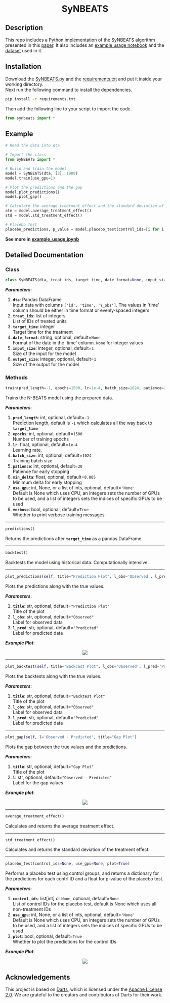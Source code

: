 <h1 align="center">SyNBEATS</h1>

## Description
This repo includes a [Python implementation](./SyNBEATS.py) of the SyNBEATS algorithm presented in this [paper](https://arxiv.org/abs/2208.03489). It also includes an [example usage notebook](./example_usage) and the [dataset](./smoking_data) used in it. 

## Installation
Download the [SyNBEATS.py](./SyNBEATS.py) and the [requirements.txt](./requirements.txt) and put it inside your working directory. \
Next run the following command to install the dependencies.
```bash
pip install -r requirements.txt
```
Then add the following line to your script to import the code. 
```python
from synbeats import *
```


## Example

```python
# Read the data into dta

# Import the class
from SyNBEATS import *

# Build and train the model
model = SyNBEATS(dta, [3], 1989)
model.train(use_gpu=1)

# Plot the predictions and the gap
model.plot_predictions()
model.plot_gap()

# Calculate the average treatment effect and the standard deviation of the treatment effects
ate = model.average_treatment_effect()
std = model.std_treatment_effect()

# Placebo Test
placebo_predictions, p_value = model.placebo_test(control_ids=[i for i in range(4,15)], use_gpu=1)
```
**See more in [example_usage.ipynb](./example_usage.ipynb)**

## Detailed Documentation

### Class
```python
class SyNBEATS(dta, treat_ids, target_time, date_format=None, input_size=1, output_size=1)
```
**_Parameters_**:
1. **`dta`**: Pandas DataFrame\
Input data with columns `['id', 'time', 'Y_obs']`. The values in 'time' column should be either in time format or evenly-spaced integers
2. **`treat_ids`**: list of integers\
List of IDs of treated units
3. **`target_time`**: integer\
Target time for the treatment
4. **`date_format`**: string, optional, default=`None`\
Format of the date in the 'time' column. `None` for integer values
5. **`input_size`**: integer, optional, default=`1`\
Size of the input for the model
6. **`output_size`**: integer, optional, default=`1`\
Size of the output for the model

### Methods
```python
train(pred_length=-1, epochs=1500, lr=1e-4, batch_size=1024, patience=20, min_delta=0.005, use_gpu=None, verbose=True)
```
Trains the N-BEATS model using the prepared data.

**_Parameters_**:
1. **`pred_length`**: int, optional,  default=`-1`\
Prediction length, default is `-1` which calculates all the way back to **`target_time`**
2. **`epochs`**: int, optional, default=`1500`\
Number of training epochs
3. **`lr`**: float, optional, default=`1e-4`\
Learning rate,
4. **`batch_size`**: int, optional, default=`1024`\
Training batch size
5. **`patience`**: int, optional, default=`20`\
Patience for early stopping
6. **`min_delta`**: float, optional, default=`0.005`\
Minimum delta for early stopping
7. **`use_gpu`**: int, None, or a list of ints, optional, default=`'None'`\
Default is None which uses CPU, an integers sets the number of GPUs to be used, and a list of integers sets the indices of specific GPUs to be used
8. **`verbose`**: bool, optional, default=`True`\
Whether to print verbose training messages

---

```python
predictions()
```
Returns the predictions after **`target_time`** as a pandas DataFrame.

---

```python
backtest()
```
Backtests the model using historical data. Computationally intensive.

---

```python
plot_predictions(self, title="Prediction Plot", l_obs='Observed', l_pred='Predicted')
```
Plots the predictions along with the true values.

**_Parameters_**:
1. **`title`**: str, optional, default=`"Prediction Plot"`\
Title of the plot
2. **`l_obs`**: str, optional, default=`"Observed"`\
Label for observed data
3. **`l_pred`**: str, optional, default=`"Predicted"`\
Label for predicted data

**_Example Plot_**:
<p align="center">
  <img src="https://github.com/Crabtain959/SyNBEATS/blob/f4923a163145e424f8152ce6e67793c88e48f0dc/plots/predictions.png">
</p>

---

```python
plot_backtest(self, title="Backcast Plot", l_obs='Observed', l_pred='Predicted')
```
Plots the backtests along with the true values.

**_Parameters_**:
1. **`title`**: str, optional, default=`"Backtest Plot"`\
Title of the plot
2. **`l_obs`**: str, optional, default=`"Observed"`\
Label for observed data
3. **`l_pred`**: str, optional, default=`"Predicted"`\
Label for predicted data

---

```python
plot_gap(self, l='Observed - Predicted', title="Gap Plot")
```
Plots the gap between the true values and the predictions.

**_Parameters_**:
1. **`title`**: str, optional, default=`"Gap Plot"`\
Title of the plot
2. **`l`**: str, optional, default=`"Observed - Predicted"`\
Label for the gap values

**_Example plot_**:

<p align="center">
  <img src="https://github.com/Crabtain959/SyNBEATS/blob/f4923a163145e424f8152ce6e67793c88e48f0dc/plots/gap.png">
</p>

---

```python
average_treatment_effect()
```
Calculates and returns the average treatment effect.

---

```python
std_treatment_effect()
```
Calculates and returns the standard deviation of the treatment effect.

---

```python
placebo_test(control_ids=None, use_gpu=None, plot=True)
```
Performs a placebo test using control groups, and returns a dictionary for the predictions for each contrl ID and a float for p-value of the placebo test.

**_Parameters_**:
1. **`control_ids`**: list[int] or `None`, optional, default=`None`\
List of control IDs for the placebo test,  default is None which uses all non-treatment IDs
2. **`use_gpu`**: int, None, or a list of ints, optional, default=`'None'`\
Default is None which uses CPU, an integers sets the number of GPUs to be used, and a list of integers sets the indices of specific GPUs to be used
3. **`plot`**: bool, optional, default=`True`\
Whether to plot the predictions for the control IDs

**_Example Plot_**:
<p align="center">
  <img src="https://github.com/Crabtain959/SyNBEATS/blob/f4923a163145e424f8152ce6e67793c88e48f0dc/plots/placebo.png">
</p>

## Acknowledgements

This project is based on [Darts](https://github.com/unit8co/darts), which is licensed under the [Apache License 2.0](https://github.com/unit8co/darts/blob/develop/LICENSE). We are grateful to the creators and contributors of Darts for their work.
